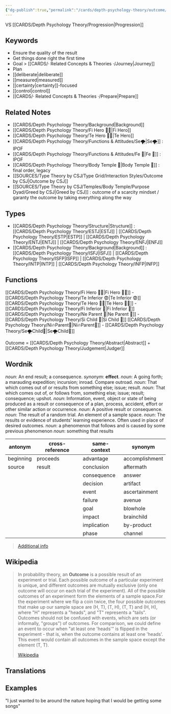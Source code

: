 ```yaml
---
{"dg-publish":true,"permalink":"/cards/depth-psychology-theory/outcome/","noteIcon":"","created":"2022-12-30T12:33:54.141+01:00","updated":"2023-04-18T10:39:54.820+02:00"}
---
```



VS [[CARDS/Depth Psychology Theory/Progression\|Progression]] 

## Keywords
- Ensure the quality of the result
- Get things done right the first time
- Goal > [[CARDS/· Related Concepts & Theories ·/Journey\|Journey]]
- Plan 
- [[deliberate\|deliberate]] 
- [[measured\|measured]]
- [[certainty\|certainty]]-focused 
- [[control\|control]] 
- [[CARDS/· Related Concepts & Theories ·/Prepare\|Prepare]]

## Related Notes 
- [[CARDS/Depth Psychology Theory/Background\|Background]]
- [[CARDS/Depth Psychology Theory/Fi Hero 🦸‍♂️\|Fi Hero]] 
- [[CARDS/Depth Psychology Theory/Te Hero 🦸‍♂️\|Te Hero]]
- [[CARDS/Depth Psychology Theory/Functions & Attitudes/Se🌪️\|Se🌪️]] : IPOF
- [[CARDS/Depth Psychology Theory/Functions & Attitudes/Fe 💉\|Fe 💉]] : IPOF
- [[CARDS/Depth Psychology Theory/Body Temple 🌳\|Body Temple 🌳]] : final order, legacy 
- [[SOURCES/Type Theory by CSJ/Type Grid/Interaction Styles/Outcome by CSJ\|Outcome by CSJ]]
- [[SOURCES/Type Theory by CSJ/Temples/Body Temple/Purpose Dyad/Greed by CSJ\|Greed by CSJ]] : outcome of a scarcity mindset / garanty the outcome by taking everything along the way 

## Types 
- [[CARDS/Depth Psychology Theory/Structure\|Structure]] : [[CARDS/Depth Psychology Theory/ESTJ\|ESTJ]] | [[CARDS/Depth Psychology Theory/ESTP\|ESTP]] | [[CARDS/Depth Psychology Theory/ENTJ\|ENTJ]] | [[CARDS/Depth Psychology Theory/ENFJ\|ENFJ]]
- [[CARDS/Depth Psychology Theory/Background\|Background]] : [[CARDS/Depth Psychology Theory/ISFJ\|ISFJ]] | [[CARDS/Depth Psychology Theory/ISFP\|ISFP]] | [[CARDS/Depth Psychology Theory/INTP\|INTP]] | [[CARDS/Depth Psychology Theory/INFP\|INFP]] 

## Functions
[[CARDS/Depth Psychology Theory/Fi Hero 🦸‍♂️\|Fi Hero 🦸‍♂️]] - [[CARDS/Depth Psychology Theory/Te Inferior 😨\|Te Inferior 😨]]
[[CARDS/Depth Psychology Theory/Te Hero 🦸‍♂️\|Te Hero 🦸‍♂️]] - [[CARDS/Depth Psychology Theory/Fi Inferior 👶\|Fi Inferior 👶]]
[[CARDS/Depth Psychology Theory/Ne Parent 🤨\|Ne Parent 🤨]] - [[CARDS/Depth Psychology Theory/Si Child 🧒\|Si Child 🧒]]
[[CARDS/Depth Psychology Theory/Ni🔥Parent🤨\|Ni🔥Parent🤨]] - [[CARDS/Depth Psychology Theory/Se🌪️Child🧒\|Se🌪️Child🧒]] 

Outcome = [[CARDS/Depth Psychology Theory/Abstract\|Abstract]] + [[CARDS/Depth Psychology Theory/Judgement\|Judger]]

## Wordnik
*noun*: An end result; a consequence. <i>synonym</i>: <strong> effect</strong>.
*noun*: A going forth; a marauding expedition; incursion; inroad. Compare <internalXref urlencoded="outroad">outroad</internalXref>.
*noun*: That which comes out of or results from something else; issue; result.
*noun*: That which comes out of, or follows from, something else; issue; result; consequence; upshot.
*noun*: Information, event, object or state of being produced as a result or consequence of a plan, process, accident, effort or other similar action or occurrence.
*noun*: A positive result or consequence.
*noun*: The result of a random trial. An element of a sample space.
*noun*: The results or evidence of students' learning experience. Often used in place of desired outcomes.
*noun*: a phenomenon that follows and is caused by some previous phenomenon
*noun*: something that results

| antonym |cross-reference |same-context |synonym |
| --- | --- | --- | --- |
| beginning | proceeds | advantage | accomplishment |
| source | result | conclusion | aftermath |
|  |  | consequence | answer |
|  |  | decision | artifact |
|  |  | event | ascertainment |
|  |  | failure | avenue |
|  |  | goal | blowhole |
|  |  | impact | brainchild |
|  |  | implication | by-product |
|  |  | phase | channel |

> [Additional info](https://www.wordnik.com/words/outcome)
## Wikipedia 

> In probability theory, an **Outcome** is a possible result of an experiment or trial. Each possible outcome of a particular experiment is unique, and different outcomes are mutually exclusive (only one outcome will occur on each trial of the experiment). All of the possible outcomes of an experiment form the elements of a sample space.For the experiment where we flip a coin twice, the four possible outcomes that make up our sample space are (H, T), (T, H), (T, T) and (H, H), where "H" represents a "heads", and "T" represents a "tails". Outcomes should not be confused with events, which are sets (or informally, "groups") of outcomes. For comparison, we could define an event to occur when "at least one 'heads'" is flipped in the experiment - that is, when the outcome contains at least one 'heads'. This event would contain all outcomes in the sample space except the element (T, T).
>
> [Wikipedia](https://en.wikipedia.org/wiki/Outcome%20(probability))

## Translations 


## Examples
"I just wanted to be around the nature hoping that I would be getting some songs"
